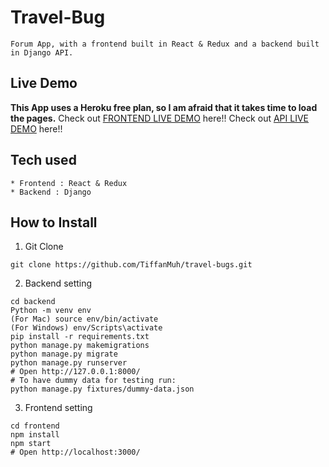 # Travel-Bug
```
Forum App, with a frontend built in React & Redux and a backend built in Django API.
```
## Live Demo
**This App uses a Heroku free plan, so I am afraid that it takes time to load the pages.**
Check out [FRONTEND LIVE DEMO](https://frontend-travels-bug.herokuapp.com) here!!
Check out [API LIVE DEMO](https://backend-travels-bug.herokuapp.com) here!!
## Tech used
```
* Frontend : React & Redux
* Backend : Django
```
## How to Install
1. Git Clone
```
git clone https://github.com/TiffanMuh/travel-bugs.git
```
2. Backend setting
```
cd backend
Python -m venv env
(For Mac) source env/bin/activate
(For Windows) env/Scripts\activate
pip install -r requirements.txt
python manage.py makemigrations
python manage.py migrate
python manage.py runserver
# Open http://127.0.0.1:8000/
# To have dummy data for testing run:
python manage.py fixtures/dummy-data.json
```
3. Frontend setting
```
cd frontend
npm install
npm start
# Open http://localhost:3000/
```












